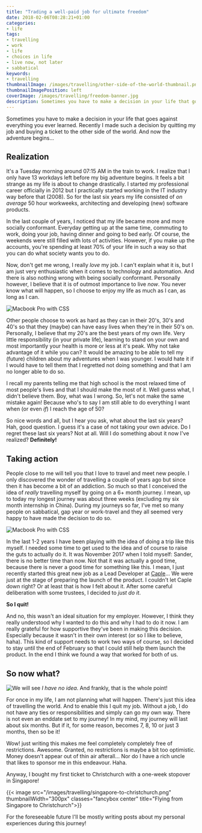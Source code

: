 ```yaml
---
title: "Trading a well-paid job for ultimate freedom"
date: 2018-02-06T08:28:21+01:00
categories:
- life
tags:
- travelling
- work
- life
- choices in life
- live now, not later
- sabbatical
keywords:
- travelling
thumbnailImage: /images/travelling/other-side-of-the-world-thumbnail.png
thumbnailImagePosition: left
coverImage: /images/travelling/freedom-banner.jpg
description: Sometimes you have to make a decision in your life that goes against everything you ever learned. Recently I made such a decision by quitting my job and buying a ticket to the other side of the world. And now the adventure begins...
---
```


Sometimes you have to make a decision in your life that goes against everything you ever learned. Recently I made such a decision by quitting my job and buying a ticket to the other side of the world. 
And now the adventure begins...

<!--more-->

## Realization

It's a Tuesday morning around 07:15 AM in the train to work. I realize that I only have 13 workdays left before my big adventure begins. It feels a bit strange as my life is about to change drastically. I started my professional career officially in 2012 but I practically started working in the IT industry way before that (2008). So for the last six years my life consisted of _on average_ 50 hour workweeks, architecting and developing (new) software products. 

In the last couple of years, I noticed that my life became more and more socially conformant. Everyday getting up at the same time, commuting to work, doing your job, having dinner and going to bed early. Of course, the weekends were still filled with lots of activities. However, if you make up the accounts, you're spending at least 70% of your life in such a way so that you can do what society wants you to do.

Now, don't get me wrong, I really *love* my job. I can't explain what it is, but I am just very enthusiastic when it comes to technology and automation. And there is also nothing wrong with being socially conformant. Personally however, I believe that it is of outmost importance to live *now*. You never know what will happen, so I choose to enjoy my life as much as I can, as long as I can. 

![Macbook Pro with CSS](/images/technology/macbook-css.jpg#floatright)

Other people choose to work as hard as they can in their 20's, 30's and 40's so that they (maybe) can have easy lives when they're in their 50's on. Personally, I believe that my 20's are the best years of my own life. Very little responsibility (in your private life), learning to stand on your own and most importantly your health is more or less at it's peak. Why not take advantage of it while you can? It would be amazing to be able to tell my (future) children about my adventures when I was younger. I would hate it if I would have to tell them that I regretted not doing something and that I am no longer able to do so. 

I recall my parents telling me that high school is the most relaxed time of most people's lives and that I should make the most of it. Well guess what, I didn't believe them. Boy, what was I wrong. So, let's not make the same mistake again! Because who's to say I am still able to do everything I want when (or even _if_) I reach the age of 50?

So nice words and all, but I hear you ask, what about the last six years? Hah, good question. I guess it's a case of not taking your own advice. Do I regret these last six years? Not at all. Will I do something about it now I've realized? **Definitely!**

## Taking action
People close to me will tell you that I love to travel and meet new people. I only discovered the wonder of travelling a couple of years ago but since then it has become a bit of an addiction. So much so that I conceived the idea of _really_ travelling myself by going on a 6+ month journey. I mean, up to today my longest journey was about three weeks (excluding my six month internship in China). During my journeys so far, I've met so many people on sabbatical, gap year or work-travel and they all seemed very happy to have made the decision to do so.

![Macbook Pro with CSS](/images/others/justdoit.png#floatleft)

In the last 1-2 years I have been playing with the idea of doing a trip like this myself. I needed some time to get used to the idea and of course to raise the guts to actually do it. It was November 2017 when I told myself: Sander, there is no better time than now. Not that it was actually a good time, because there is never a good time for something like this. I mean, I just recently started this great new job as a Lead Developer at [Caple](https://caple.eu)... We were just at the stage of preparing the launch of the product. I couldn't let Caple down right? Or at least that is how I felt about it. After some careful deliberation with some trustees, I decided to *just do it*. 

**So I quit!**

And no, this wasn't an ideal situation for my employer. However, I think they really understood why I wanted to do this and why I had to do it now. I am really grateful for how supportive they've been in making this decision. Especially because it wasn't in their own interest (or so I like to believe, haha). This kind of support needs to work two ways of course, so I decided to stay until the end of February so that I could still help them launch the product. In the end I think we found a way that worked for both of us.

## So now what?
![We will see](/images/others/questionmark.jpg#floatright)
_I have no idea_. And frankly, that is the whole point! 

For once in my life, I am not planning what will happen. There's just this idea of travelling the world. And to enable this I quit my job. Without a job, I do not have any ties or responsibilities and simply can go my own way. There is not even an enddate set to my journey! In my mind, my journey will last about six months. But if it, for some reason, becomes 7, 8, 10 or just 3 months, then so be it! 

Wow! just writing this makes me feel completely completely free of restrictions. Awesome. Granted, no restrictions is maybe a bit too optimistic. Money doesn't appear out of thin air afterall... Nor do I have a rich uncle that likes to sponsor me in this endeavour. Haha. 

Anyway, I bought my first ticket to Christchurch with a one-week stopover in Singapore! 
<p/>

{{< image src="/images/travelling/singapore-to-christchurch.png" thumbnailWidth="300px" classes="fancybox center" title="Flying from Singapore to Christchurch">}}


For the foreseeable future I'll be mostly writing posts about my personal experiences during this journey!